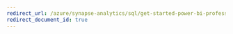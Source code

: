 ```yaml
---
redirect_url: /azure/synapse-analytics/sql/get-started-power-bi-professional
redirect_document_id: true
---
```

